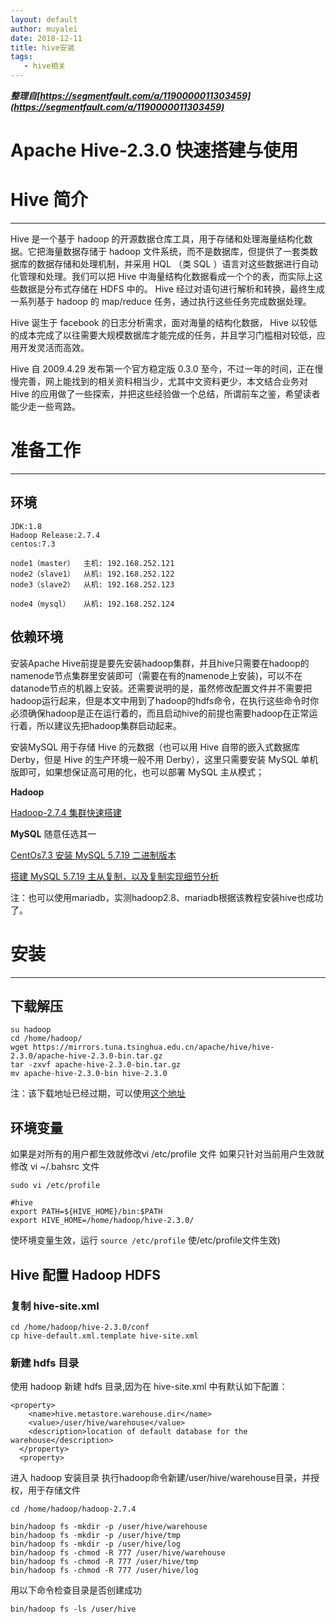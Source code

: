 ```yaml
---
layout: default
author: muyalei
date: 2018-12-11
title: hive安装
tags:
   - hive相关
---
```



***整理自[https://segmentfault.com/a/1190000011303459](https://segmentfault.com/a/1190000011303459)***


# Apache Hive-2.3.0 快速搭建与使用

# Hive 简介
******
Hive 是一个基于 hadoop 的开源数据仓库工具，用于存储和处理海量结构化数据。它把海量数据存储于 hadoop 文件系统，而不是数据库，但提供了一套类数据库的数据存储和处理机制，并采用 HQL （类 SQL ）语言对这些数据进行自动化管理和处理。我们可以把 Hive 中海量结构化数据看成一个个的表，而实际上这些数据是分布式存储在 HDFS 中的。 Hive 经过对语句进行解析和转换，最终生成一系列基于 hadoop 的 map/reduce 任务，通过执行这些任务完成数据处理。

Hive 诞生于 facebook 的日志分析需求，面对海量的结构化数据， Hive 以较低的成本完成了以往需要大规模数据库才能完成的任务，并且学习门槛相对较低，应用开发灵活而高效。

Hive 自 2009.4.29 发布第一个官方稳定版 0.3.0 至今，不过一年的时间，正在慢慢完善，网上能找到的相关资料相当少，尤其中文资料更少，本文结合业务对 Hive 的应用做了一些探索，并把这些经验做一个总结，所谓前车之鉴，希望读者能少走一些弯路。

# 准备工作
******
## 环境
```
JDK:1.8  
Hadoop Release:2.7.4  
centos:7.3  

node1（master）  主机: 192.168.252.121  
node2（slave1）  从机: 192.168.252.122  
node3（slave2）  从机: 192.168.252.123  

node4（mysql）   从机: 192.168.252.124  
```
## 依赖环境

安装Apache Hive前提是要先安装hadoop集群，并且hive只需要在hadoop的namenode节点集群里安装即可（需要在有的namenode上安装)，可以不在datanode节点的机器上安装。还需要说明的是，虽然修改配置文件并不需要把hadoop运行起来，但是本文中用到了hadoop的hdfs命令，在执行这些命令时你必须确保hadoop是正在运行着的，而且启动hive的前提也需要hadoop在正常运行着，所以建议先把hadoop集群启动起来。

安装MySQL 用于存储 Hive 的元数据（也可以用 Hive 自带的嵌入式数据库 Derby，但是 Hive 的生产环境一般不用 Derby），这里只需要安装 MySQL 单机版即可，如果想保证高可用的化，也可以部署 MySQL 主从模式；

**Hadoop**
 
[Hadoop-2.7.4 集群快速搭建](https://segmentfault.com/a/1190000011266759)

**MySQL** 随意任选其一

[CentOs7.3 安装 MySQL 5.7.19 二进制版本](https://segmentfault.com/a/1190000010864818)
 
[搭建 MySQL 5.7.19 主从复制，以及复制实现细节分析](https://segmentfault.com/a/1190000010867488)

注：也可以使用mariadb，实测hadoop2.8、mariadb根据该教程安装hive也成功了。

# 安装
******

## 下载解压
```
su hadoop
cd /home/hadoop/
wget https://mirrors.tuna.tsinghua.edu.cn/apache/hive/hive-2.3.0/apache-hive-2.3.0-bin.tar.gz
tar -zxvf apache-hive-2.3.0-bin.tar.gz
mv apache-hive-2.3.0-bin hive-2.3.0
```
注：该下载地址已经过期，可以使用[这个地址](http://mirror.bit.edu.cn/apache/hive/hive-2.3.4/)

## 环境变量
如果是对所有的用户都生效就修改vi /etc/profile 文件
如果只针对当前用户生效就修改 vi ~/.bahsrc 文件
```
sudo vi /etc/profile
```
```
#hive
export PATH=${HIVE_HOME}/bin:$PATH
export HIVE_HOME=/home/hadoop/hive-2.3.0/
```
使环境变量生效，运行 `source /etc/profile` 使/etc/profile文件生效)

## Hive 配置 Hadoop HDFS
### 复制 hive-site.xml
```
cd /home/hadoop/hive-2.3.0/conf
cp hive-default.xml.template hive-site.xml
```
### 新建 hdfs 目录
使用 hadoop 新建 hdfs 目录,因为在 hive-site.xml 中有默认如下配置：
```
<property>
    <name>hive.metastore.warehouse.dir</name>
    <value>/user/hive/warehouse</value>
    <description>location of default database for the warehouse</description>
  </property>
  <property>
```
进入 hadoop 安装目录 执行hadoop命令新建/user/hive/warehouse目录，并授权，用于存储文件
```
cd /home/hadoop/hadoop-2.7.4

bin/hadoop fs -mkdir -p /user/hive/warehouse  
bin/hadoop fs -mkdir -p /user/hive/tmp  
bin/hadoop fs -mkdir -p /user/hive/log  
bin/hadoop fs -chmod -R 777 /user/hive/warehouse  
bin/hadoop fs -chmod -R 777 /user/hive/tmp  
bin/hadoop fs -chmod -R 777 /user/hive/log  
```
用以下命令检查目录是否创建成功
```
bin/hadoop fs -ls /user/hive
```
